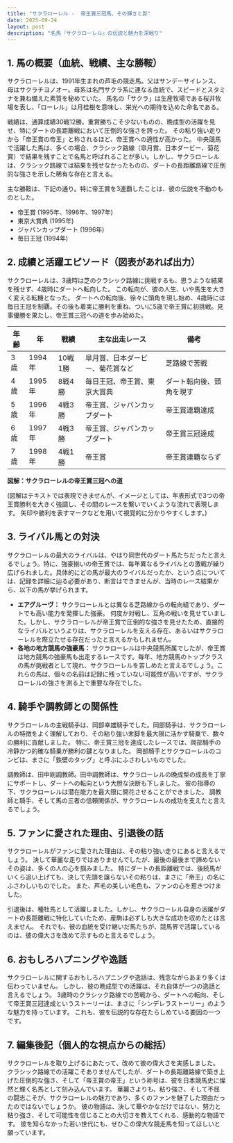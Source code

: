 ```yaml
---
title: "サクラローレル -  帝王賞三冠馬、その輝きと影"
date: 2025-09-24
layout: post
description: "名馬『サクラローレル』の伝説と魅力を深堀り"
---
```


## 1. 馬の概要（血統、戦績、主な勝鞍）

サクラローレルは、1991年生まれの芦毛の競走馬。父はサンデーサイレンス、母はサクラチヨノオー。母系は名門サクラ系に連なる血統で、スピードとスタミナを兼ね備えた素質を秘めていた。  馬名の「サクラ」は生産牧場である桜井牧場を表し、「ローレル」は月桂樹を意味し、栄光への期待を込めた命名である。

戦績は、通算成績30戦12勝。重賞勝ちこそ少ないものの、晩成型の活躍を見せ、特にダートの長距離戦において圧倒的な強さを誇った。  その粘り強い走りから「帝王賞の帝王」と称されるほど、帝王賞への適性が高かった。  中央競馬で活躍した馬は、多くの場合、クラシック路線（皐月賞、日本ダービー、菊花賞）で結果を残すことで名馬と呼ばれることが多い。しかし、サクラローレルは、クラシック路線では結果を残せなかったものの、ダートの長距離路線で圧倒的な強さを示した稀有な存在と言える。

主な勝鞍は、下記の通り。特に帝王賞を3連覇したことは、彼の伝説を不動のものとした。

* 帝王賞 (1995年、1996年、1997年)
* 東京大賞典 (1995年)
* ジャパンカップダート (1996年)
* 毎日王冠 (1994年)


## 2. 成績と活躍エピソード（図表があれば出力）

サクラローレルは、3歳時は芝のクラシック路線に挑戦するも、思うような結果を残せず、4歳時にダートへ転向した。  この転向が、彼の人生、いや馬生を大きく変える転機となった。 ダートへの転向後、徐々に頭角を現し始め、4歳時には毎日王冠を制覇。その後も着実に勝利を重ね、ついに5歳で帝王賞に初挑戦。見事優勝を果たし、帝王賞三冠への道を歩み始めた。

| 年齢 | 年 | 戦績 | 主な出走レース | 備考 |
|---|---|---|---|---|
| 3歳 | 1994年 | 10戦1勝 | 皐月賞、日本ダービー、菊花賞など | 芝路線で苦戦 |
| 4歳 | 1995年 | 8戦4勝 | 毎日王冠、帝王賞、東京大賞典 | ダート転向後、頭角を現す |
| 5歳 | 1996年 | 4戦3勝 | 帝王賞、ジャパンカップダート | 帝王賞連覇達成 |
| 6歳 | 1997年 | 4戦3勝 | 帝王賞、ジャパンカップダート | 帝王賞三冠達成 |
| 7歳 | 1998年 | 4戦1勝 | 帝王賞 | 帝王賞連覇ならず |


**図解：サクラローレルの帝王賞三冠への道**

(図解はテキストでは表現できませんが、イメージとしては、年表形式で3つの帝王賞勝利を大きく強調し、その間のレースを繋いでいくような流れで表現します。  矢印や勝利を表すマークなどを用いて視覚的に分かりやすくします。)


## 3. ライバル馬との対決

サクラローレルの最大のライバルは、やはり同世代のダート馬たちだったと言えるでしょう。特に、強豪揃いの帝王賞では、毎年異なるライバルとの激戦が繰り広げられました。具体的にどの馬が最大のライバルだったか、という点については、記録を詳細に辿る必要があり、断言はできませんが、当時のレース結果から、以下の馬が挙げられます。

* **エアグルーヴ：**  サクラローレルとは異なる芝路線からの転向組であり、ダートでも高い能力を発揮した強豪。  何度か対戦し、互角の戦いを見せていました。しかし、サクラローレルが帝王賞で圧倒的な強さを見せたため、直接的なライバルというよりは、サクラローレルを支える存在、あるいはサクラローレルを際立たせる存在だったと言えるかもしれません。
* **各地の地方競馬の強豪馬：** サクラローレルは中央競馬所属でしたが、帝王賞は地方競馬の強豪馬も出走するレースです。毎年、地方競馬のトップクラスの馬が挑戦者として現れ、サクラローレルを苦しめたと言えるでしょう。これらの馬は、個々の名前は記録に残っていない可能性が高いですが、サクラローレルの強さを測る上で重要な存在でした。


## 4. 騎手や調教師との関係性

サクラローレルの主戦騎手は、岡部幸雄騎手でした。岡部騎手は、サクラローレルの特徴をよく理解しており、その粘り強い末脚を最大限に活かす騎乗で、数々の勝利に貢献しました。  特に、帝王賞三冠を達成したレースでは、岡部騎手の冷静かつ的確な騎乗が勝利の鍵となりました。  岡部騎手とサクラローレルのコンビは、まさに「鉄壁のタッグ」と呼ぶにふさわしいものでした。

調教師は、田中剛調教師。田中調教師は、サクラローレルの晩成型の成長を丁寧にサポートし、ダートへの転向という大胆な決断も下しました。  彼の指導の下、サクラローレルは潜在能力を最大限に開花させることができました。  調教師と騎手、そして馬の三者の信頼関係が、サクラローレルの成功を支えたと言えるでしょう。


## 5. ファンに愛された理由、引退後の話

サクラローレルがファンに愛された理由は、その粘り強い走りにあると言えるでしょう。  決して華麗な走りではありませんでしたが、最後の最後まで諦めないその姿は、多くの人の心を掴みました。  特にダートの長距離戦では、後続馬がいくら追い上げても、決して先頭を譲らないその粘りは、まさに「帝王」の名にふさわしいものでした。  また、芦毛の美しい毛色も、ファンの心を惹きつけました。

引退後は、種牡馬として活躍しました。しかし、サクラローレル自身の活躍がダートの長距離戦に特化していたため、産駒は必ずしも大きな成功を収めたとは言えません。  それでも、彼の血統を受け継いだ馬たちが、競馬界で活躍しているのは、彼の偉大さを改めて示すものと言えるでしょう。


## 6. おもしろハプニングや逸話

サクラローレルに関するおもしろハプニングや逸話は、残念ながらあまり多くは伝わっていません。  しかし、彼の晩成型での活躍は、それ自体が一つの逸話と言えるでしょう。  3歳時のクラシック路線での苦戦から、ダートへの転向、そして帝王賞三冠達成というストーリーは、まさに「シンデレラストーリー」のような魅力を持っています。  これも、彼を伝説的な存在たらしめている要因の一つです。


## 7. 編集後記（個人的な視点からの総括）

サクラローレルを取り上げるにあたって、改めて彼の偉大さを実感しました。  クラシック路線での活躍こそありませんでしたが、ダートの長距離路線で築き上げた圧倒的な強さ、そして「帝王賞の帝王」という称号は、彼を日本競馬史に燦然と輝く名馬として刻み込んでいます。  華麗さよりも、粘り強さ、そして不屈の闘志こそが、サクラローレルの魅力であり、多くのファンを魅了した理由だったのではないでしょうか。  彼の物語は、決して華やかなだけではない、努力と粘り強さ、そして可能性を信じることの大切さを教えてくれる、感動的な物語です。  彼を知らなかった若い世代にも、ぜひこの偉大な競走馬を知ってほしいと願っています。
